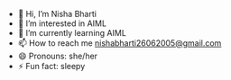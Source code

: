 - 👋 Hi, I’m Nisha Bharti
- 👀 I’m interested in AIML
- 🌱 I’m currently learning AIML
- 📫 How to reach me nishabharti26062005@gmail.com
- 😄 Pronouns: she/her
- ⚡ Fun fact: sleepy

<!---
Nishabharti26/Nishabharti26 is a ✨ special ✨ repository because its `README.md` (this file) appears on your GitHub profile.
You can click the Preview link to take a look at your changes.
--->
